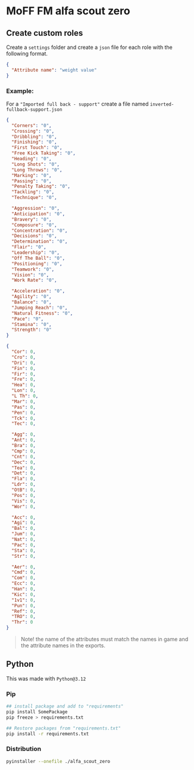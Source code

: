 # MoFF FM alfa scout zero

## Create custom roles

Create a `settings` folder and create a `json` file for each role with the following format.

```json
{
  "Attribute name": "weight value"
}
```

### Example:

For a `"Imported full back - support"` create a file named `inverted-fullback-support.json`

```json
{
  "Corners": "0",
  "Crossing": "0",
  "Dribbling": "0",
  "Finishing": "0",
  "First Touch": "0",
  "Free Kick Taking": "0",
  "Heading": "0",
  "Long Shots": "0",
  "Long Throws": "0",
  "Marking": "0",
  "Passing": "0",
  "Penalty Taking": "0",
  "Tackling": "0",
  "Technique": "0",

  "Aggression": "0",
  "Anticipation": "0",
  "Bravery": "0",
  "Composure": "0",
  "Concentration": "0",
  "Decisions": "0",
  "Determination": "0",
  "Flair": "0",
  "Leadership": "0",
  "Off The Ball": "0",
  "Positioning": "0",
  "Teamwork": "0",
  "Vision": "0",
  "Work Rate": "0",

  "Acceleration": "0",
  "Agility": "0",
  "Balance": "0",
  "Jumping Reach": "0",
  "Natural Fitness": "0",
  "Pace": "0",
  "Stamina": "0",
  "Strength": "0"
}
```

```json
{
  "Cor": 0,
  "Cro": 0,
  "Dri": 0,
  "Fin": 0,
  "Fir": 0,
  "Fre": 0,
  "Hea": 0,
  "Lon": 0,
  "L Th": 0,
  "Mar": 0,
  "Pas": 0,
  "Pen": 0,
  "Tck": 0,
  "Tec": 0,

  "Agg": 0,
  "Ant": 0,
  "Bra": 0,
  "Cmp": 0,
  "Cnt": 0,
  "Dec": 0,
  "Tea": 0,
  "Det": 0,
  "Fla": 0,
  "Ldr": 0,
  "OtB": 0,
  "Pos": 0,
  "Vis": 0,
  "Wor": 0,

  "Acc": 0,
  "Agi": 0,
  "Bal": 0,
  "Jum": 0,
  "Nat": 0,
  "Pac": 0,
  "Sta": 0,
  "Str": 0,

  "Aer": 0,
  "Cmd": 0,
  "Com": 0,
  "Ecc": 0,
  "Han": 0,
  "Kic": 0,
  "1v1": 0,
  "Pun": 0,
  "Ref": 0,
  "TRO": 0,
  "Thr": 0
}
```

> Note! the name of the attributes must match the names in game and the attribute names in the exports.

## Python

This was made with `Python@3.12`

### Pip

```bash
## install package and add to "requirements"
pip install SomePackage
pip freeze > requirements.txt

## Restore packages from "requirements.txt"
pip install -r requirements.txt

```

### Distribution

```bash
pyinstaller --onefile ./alfa_scout_zero
```
